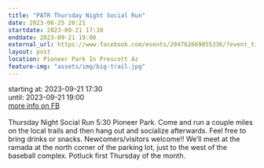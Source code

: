 ```yaml
---
title: "PATR Thursday Night Social Run"
date: 2023-06-25 20:21
startdate: 2023-09-21 17:30
enddate: 2023-09-21 19:00
external_url: https://www.facebook.com/events/204762669055336/?event_time_id=204762712388665
layout: post
location: Pioneer Park In Prescott Az
feature-img: "assets/img/big-trail.jpg"
---
```


starting at: 2023-09-21 17:30<br>until: 2023-09-21 19:00<br><a href="https://www.facebook.com/events/204762669055336/?event_time_id=204762712388665">more info on FB</a><br><br>Thursday Night Social Run 5&#58;30 Pioneer Park.  Come and run a couple miles on the local trails and then hang out and socialize afterwards.  Feel free to bring drinks or snacks. Newcomers/visitors welcome!!  We’ll meet at the ramada at the north corner of the parking lot, just to the west of the baseball complex.  Potluck first Thursday of the month.<br>
  <br>
  
